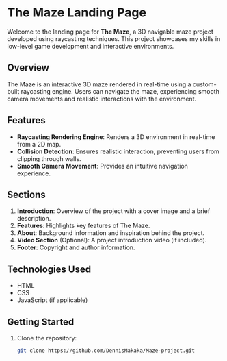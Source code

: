 # The Maze Landing Page

Welcome to the landing page for **The Maze**, a 3D navigable maze project developed using raycasting techniques. This project showcases my skills in low-level game development and interactive environments.

## Overview

The Maze is an interactive 3D maze rendered in real-time using a custom-built raycasting engine. Users can navigate the maze, experiencing smooth camera movements and realistic interactions with the environment.

## Features

- **Raycasting Rendering Engine**: Renders a 3D environment in real-time from a 2D map.
- **Collision Detection**: Ensures realistic interaction, preventing users from clipping through walls.
- **Smooth Camera Movement**: Provides an intuitive navigation experience.

## Sections

1. **Introduction**: Overview of the project with a cover image and a brief description.
2. **Features**: Highlights key features of The Maze.
3. **About**: Background information and inspiration behind the project.
4. **Video Section** (Optional): A project introduction video (if included).
5. **Footer**: Copyright and author information.

## Technologies Used

- HTML
- CSS
- JavaScript (if applicable)

## Getting Started

1. Clone the repository:
   ```bash
   git clone https://github.com/DennisMakaka/Maze-project.git
